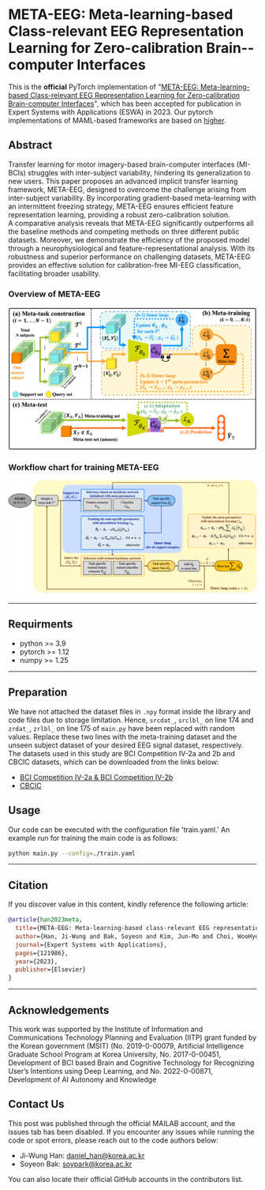 # **META-EEG: Meta-learning-based Class-relevant EEG Representation Learning for Zero-calibration Brain--computer Interfaces**
This is the **official** PyTorch implementation of "[META-EEG: Meta-learning-based Class-relevant EEG Representation Learning for Zero-calibration Brain-computer Interfaces](https://www.sciencedirect.com/science/article/pii/S0957417423024880)", which has been accepted for publication in Expert Systems with Applications (ESWA) in 2023.
Our pytorch implementations of MAML-based frameworks are based on [higher](https://github.com/facebookresearch/higher).  



## Abstract
Transfer learning for motor imagery-based brain-computer interfaces (MI-BCIs) struggles with inter-subject variability, hindering its generalization to new users. This paper proposes an advanced implicit transfer learning framework, META-EEG, designed to overcome the challenge arising from inter-subject variability. By incorporating gradient-based meta-learning with an intermittent freezing strategy, META-EEG ensures efficient feature representation learning, providing a robust zero-calibration solution.  
A comparative analysis reveals that META-EEG significantly outperforms all the baseline methods and competing methods on three different public datasets. Moreover, we demonstrate the efficiency of the proposed model through a neurophysiological and feature-representational analysis. With its robustness and superior performance on challenging datasets, META-EEG provides an effective solution for calibration-free MI-EEG classification, facilitating broader usability.  

### Overview of META-EEG
<p align="center">
    <img src="[META-EEG]OVERVIEW.png" alt="drawing" width="800"/>
</p>

### Workflow chart for training META-EEG
<p align="center">
    <img src="[META-EEG]TRAIN_WORKFLOW.png" alt="drawing" width="800"/>
</p>

---
## Requirments 
- python >= 3.9
- pytorch >= 1.12
- numpy >= 1.25
  
---
## Preparation
We have not attached the dataset files in ```.npy``` format inside the library and code files due to storage limitation. Hence, ```srcdat_```, ```srclbl_``` on line 174 and ```zrdat_```, ```zrlbl_``` on line 175 of ```main.py``` have been replaced with random values. Replace these two lines with the meta-training dataset and the unseen subject dataset of your desired EEG signal dataset, respectively. The datasets used in this study are BCI Competition IV-2a and 2b and CBCIC datasets, which can be downloaded from the links below:
- [BCI Competition IV-2a & BCI Competition IV-2b](https://www.bbci.de/competition/iv/)
- [CBCIC](https://github.com/5anirban9/Clinical-Brain-Computer-Interfaces-Challenge-WCCI-2020-Glasgow)


## Usage
Our code can be executed with the configuration file 'train.yaml.' An example run for training the main code is as follows:
<br>
```bash
python main.py --config=./train.yaml
```
---
  
## Citation 
If you discover value in this content, kindly reference the following article:
```bibtex
@article{han2023meta,
  title={META-EEG: Meta-learning-based class-relevant EEG representation learning for zero-calibration brain-computer interfaces},
  author={Han, Ji-Wung and Bak, Soyeon and Kim, Jun-Mo and Choi, WooHyeok and Shin, Dong-Hee and Son, Young-Han and Kam, Tae-Eui},
  journal={Expert Systems with Applications},
  pages={121986},
  year={2023},
  publisher={Elsevier}
}
```
---
  
  
## Acknowledgements
This work was supported by the Institute of Information and Communications Technology Planning and Evaluation (IITP) grant funded by the Korean government (MSIT) (No. 2019-0-00079, Artificial Intelligence Graduate School Program at Korea University, No. 2017-0-00451, Development of BCI based Brain and Cognitive Technology for Recognizing User’s Intentions using Deep Learning, and No. 2022-0-00871, Development of AI Autonomy and Knowledge 
## Contact Us
This post was published through the official MAILAB account, and the issues tab has been disabled. If you encounter any issues while running the code or spot errors, please reach out to the code authors below:

- Ji-Wung Han: daniel_han@korea.ac.kr
- Soyeon Bak: soypark@korea.ac.kr  

You can also locate their official GitHub accounts in the contributors list.

